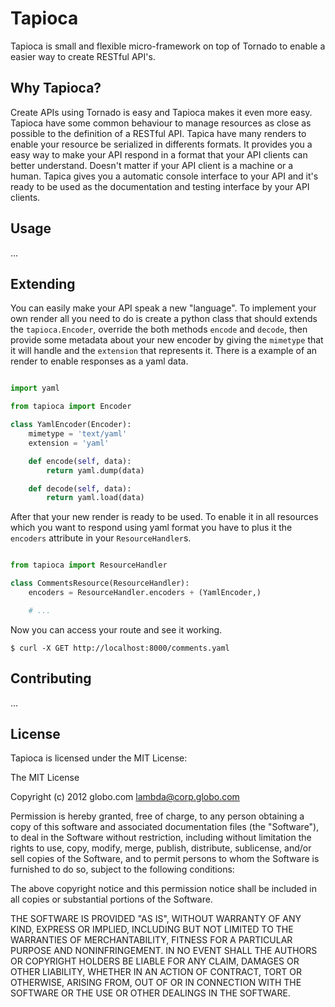 Tapioca
=======

Tapioca is small and flexible micro-framework on top of Tornado to enable a
easier way to create RESTful API's.

Why Tapioca?
-----------

Create APIs using Tornado is easy and Tapioca makes it even more easy.
Tapioca have some common behaviour to manage resources as close as possible
to the definition of a RESTful API. Tapica have many renders to enable your
resource be serialized in differents formats. It provides you a
easy way to make your API respond in a format that your API clients can better 
understand. Doesn't matter if your API client is a machine or a human. Tapica
gives you a automatic console interface to your API and it's ready to be used
as the documentation and testing interface by your API clients.


Usage
-----

...

Extending
---------

You can easily make your API speak a new "language". To implement your own render
all you need to do is create a python class that should extends the
`tapioca.Encoder`, override the both methods `encode` and `decode`, then provide
some metadata about your new encoder by giving the `mimetype` that it will
handle and the `extension` that represents it. There is a example of an render
to enable responses as a yaml data.

```python

import yaml

from tapioca import Encoder

class YamlEncoder(Encoder):
    mimetype = 'text/yaml'
    extension = 'yaml'

    def encode(self, data):
        return yaml.dump(data)

    def decode(self, data):
        return yaml.load(data)

```

After that your new render is ready to be used. To enable it in all resources
which you want to respond using yaml format you have to plus it the
`encoders` attribute in your `ResourceHandler`s.


```python

from tapioca import ResourceHandler

class CommentsResource(ResourceHandler):
    encoders = ResourceHandler.encoders + (YamlEncoder,)

    # ...

```

Now you can access your route and see it working.

    $ curl -X GET http://localhost:8000/comments.yaml


Contributing
------------

...


License
-------

Tapioca is licensed under the MIT License:

The MIT License

Copyright (c) 2012 globo.com lambda@corp.globo.com

Permission is hereby granted, free of charge, to any person obtaining a copy of
this software and associated documentation files (the "Software"), to deal in
the Software without restriction, including without limitation the rights to
use, copy, modify, merge, publish, distribute, sublicense, and/or sell copies
of the Software, and to permit persons to whom the Software is furnished to do
so, subject to the following conditions:

The above copyright notice and this permission notice shall be included in all
copies or substantial portions of the Software.

THE SOFTWARE IS PROVIDED "AS IS", WITHOUT WARRANTY OF ANY KIND, EXPRESS OR
IMPLIED, INCLUDING BUT NOT LIMITED TO THE WARRANTIES OF MERCHANTABILITY,
FITNESS FOR A PARTICULAR PURPOSE AND NONINFRINGEMENT. IN NO EVENT SHALL THE
AUTHORS OR COPYRIGHT HOLDERS BE LIABLE FOR ANY CLAIM, DAMAGES OR OTHER
LIABILITY, WHETHER IN AN ACTION OF CONTRACT, TORT OR OTHERWISE, ARISING FROM,
OUT OF OR IN CONNECTION WITH THE SOFTWARE OR THE USE OR OTHER DEALINGS IN THE
SOFTWARE.
